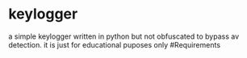 # keylogger
a simple keylogger written in python but not obfuscated to bypass av detection. it is just for educational puposes only 
#Requirements 
